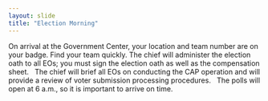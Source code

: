 ```yaml
---
layout: slide
title: "Election Morning"
---
```


On arrival at the Government Center, your location and team number are on your badge.  Find your team quickly.  The chief will administer the election oath to all EOs; you must sign the election oath as well as the compensation sheet.
 
The chief will brief all EOs on conducting the CAP operation and will provide a review of voter submission processing procedures.
 
The polls will open at 6 a.m., so it is important to arrive on time.
